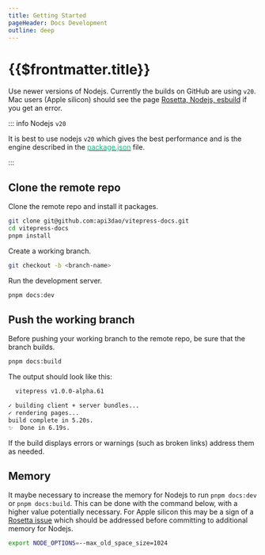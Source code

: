 ```yaml
---
title: Getting Started
pageHeader: Docs Development
outline: deep
---
```


<PageHeader/>

# {{$frontmatter.title}}

Use newer versions of Nodejs. Currently the builds on GitHub are using `v20`.
Mac users (Apple silicon) should see the page
[Rosetta, Nodejs, esbuild](/dev/rosetta.md) if you get an error.

::: info Nodejs `v20`

It is best to use nodejs `v20` which gives the best performance and is the
engine described in the
[<span style="color:rgb(16, 185, 129);">package.json</span>](https://github.com/api3dao/vitepress-docs/blob/main/package.json)
file.

:::

## Clone the remote repo

Clone the remote repo and install it packages.

```sh
git clone git@github.com:api3dao/vitepress-docs.git
cd vitepress-docs
pnpm install
```

Create a working branch.

```sh
git checkout -b <branch-name>
```

Run the development server.

```sh
pnpm docs:dev
```

## Push the working branch

Before pushing your working branch to the remote repo, be sure that the branch
builds.

```sh
pnpm docs:build
```

The output should look like this:

```sh
  vitepress v1.0.0-alpha.61

✓ building client + server bundles...
✓ rendering pages...
build complete in 5.20s.
✨  Done in 6.19s.
```

If the build displays errors or warnings (such as broken links) address them as
needed.

## Memory

It maybe necessary to increase the memory for Nodejs to run `pnpm docs:dev` or
`pnpm docs:build`. This can be done with the command below, with a higher value
potentially necessary. For Apple silicon this may be a sign of a
[Rosetta issue](/dev/rosetta.md) which should be addressed before committing to
additional memory for Nodejs.

```sh
export NODE_OPTIONS=--max_old_space_size=1024
```
